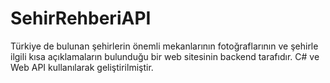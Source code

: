 # SehirRehberiAPI
Türkiye de bulunan şehirlerin önemli mekanlarının fotoğraflarının ve şehirle ilgili kısa açıklamaların bulunduğu bir web sitesinin backend tarafıdır. C# ve Web API kullanılarak geliştirilmiştir.
